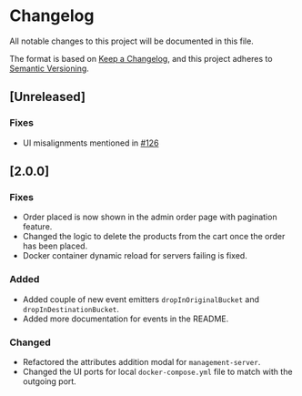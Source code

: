 # Changelog
All notable changes to this project will be documented in this file.

The format is based on [Keep a Changelog](https://keepachangelog.com/en/1.0.0/),
and this project adheres to [Semantic Versioning](https://semver.org/spec/v2.0.0.html).

## [Unreleased]
### Fixes
- UI misalignments mentioned in [#126](https://github.com/Viveckh/Veniqa/issues/126)

## [2.0.0]
### Fixes
- Order placed is now shown in the admin order page with pagination feature.
- Changed the logic to delete the products from the cart once the order has been placed.
- Docker container dynamic reload for servers failing is fixed. 

### Added
- Added couple of new event emitters `dropInOriginalBucket` and `dropInDestinationBucket`.
- Added more documentation for events in the README.

### Changed
- Refactored the attributes addition modal for `management-server`.
- Changed the UI ports for local `docker-compose.yml` file to match with the outgoing port. 
  